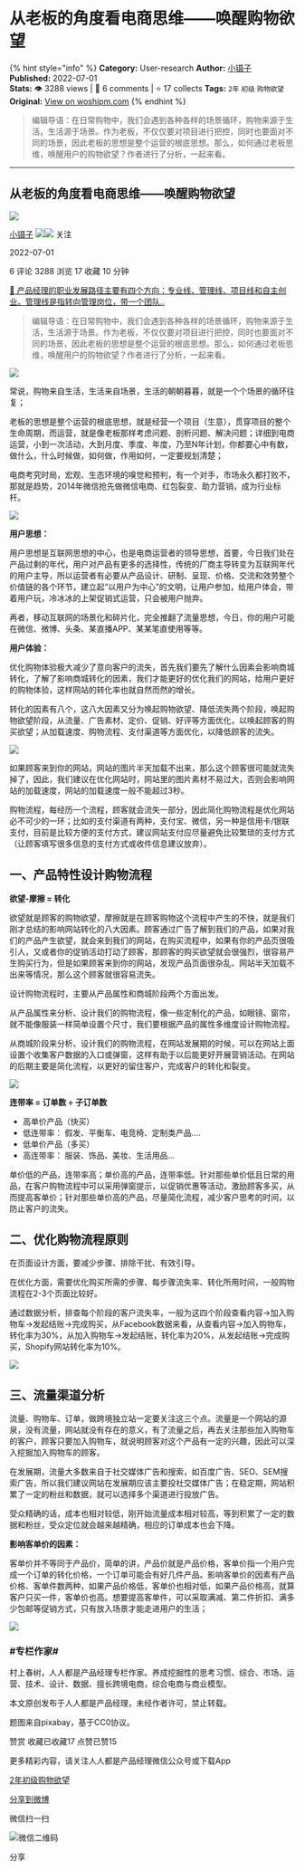 # 从老板的角度看电商思维——唤醒购物欲望
{% hint style="info" %}
**Category:** User-research
**Author:** [小镊子](https://www.woshipm.com/u/1244375)
**Published:** 2022-07-01  
**Stats:** 👁️ 3288 views | 💬 6 comments | ⭐ 17 collects
**Tags:** `2年` `初级` `购物欲望`
**Original:** [View on woshipm.com](https://www.woshipm.com/user-research/5484011.html)
{% endhint %}
> 编辑导语：在日常购物中，我们会遇到各种各样的场景循环，购物来源于生活，生活源于场景。作为老板，不仅仅要对项目进行把控，同时也要面对不同的场景，因此老板的思想是整个运营的根底思想。那么，如何通过老板思维，唤醒用户的购物欲望？作者进行了分析，一起来看。

---

## 从老板的角度看电商思维——唤醒购物欲望

[![](https://image.woshipm.com/wp-files/2022/05/qVB4S1HZS79bsse4hc45.jpg!/both/72x72)](https://www.woshipm.com/u/1244375)

[小镊子](https://www.woshipm.com/u/1244375) ![](https://static.woshipm.com/tag/1121_1@2x.png)![](https://static.woshipm.com/tag/2104_1@2x.png) 关注

2022-07-01

6 评论 3288 浏览 17 收藏 10 分钟

[🔗 产品经理的职业发展路径主要有四个方向：专业线、管理线、项目线和自主创业。管理线是指转向管理岗位，带一个团队..](https://ke.qidianla.com/courses/90pm)

> 编辑导语：在日常购物中，我们会遇到各种各样的场景循环，购物来源于生活，生活源于场景。作为老板，不仅仅要对项目进行把控，同时也要面对不同的场景，因此老板的思想是整个运营的根底思想。那么，如何通过老板思维，唤醒用户的购物欲望？作者进行了分析，一起来看。

![](https://image.woshipm.com/wp-files/2022/06/bSTdkXyN8MvLYFQvm83F.jpg)

常说，购物来自生活，生活来自场景，生活的朝朝暮暮，就是一个个场景的循环往复；

老板的思想是整个运营的根底思想，就是经营一个项目（生意），贯穿项目的整个生命周期，而运营，就是像老板那样考虑问题、剖析问题、解决问题；详细到电商运营，小到一次活动，大到月度、季度、年度，乃至N年计划，你都要心中有数，做什么，什么时候做，如何做，作用如何，一定要规划清楚；

电商考究时局，宏观、生态环境的嗅觉和预判，有一个对手，市场永久都打败不，那就是趋势，2014年微信抢先做微信电商、红包裂变、助力营销，成为行业标杆。

![](https://image.woshipm.com/wp-files/2022/06/cNCpCRoCI3PVaFK3pMmm.jpg)

**用户思想：**

用户思想是互联网思想的中心，也是电商运营者的领导思想，首要，今日我们处在产品过剩的年代，用户对产品有更多的选择性，传统的厂商主导转变为互联网年代的用户主导，所以运营者有必要从产品设计、研制、呈现、价格、交流和效劳整个价值链的各个环节，建立起“以用户为中心”的文明，让用户参加，给用户体会，带着用户玩，冷冰冰的上架促销式运营，只会被用户抛弃。

再者，移动互联网的场景化和碎片化，完全推翻了流量思想，今日，你的用户可能在微信、微博、头条、某直播APP、某某笔直使用等等。

**用户体验：**

优化购物体验极大减少了意向客户的流失，首先我们要先了解什么因素会影响商城转化，了解了影响商城转化的因素，我们才能更好的优化我们的网站，给用户更好的购物体验，这样网站的转化率也就自然而然的增长。

转化的因素有八个，这八大因素又分为唤起购物欲望、降低流失两个阶段，唤起购物欲望阶段，从流量、广告素材、定价、促销、好评等方面优化，以唤起顾客的购买欲望；从加载速度、购物流程、支付渠道等方面优化，以降低顾客的流失。

![](https://image.woshipm.com/wp-files/2022/06/Q6Q8ioo3Uhe2fiAJMgYX.jpg)

如果顾客来到你的网站，网站的图片半天加载不出来，那么这个顾客很可能就流失掉了，因此，我们建议在优化网站时，网站里的图片素材不易过大，否则会影响网站的加载速度，网站的加载速度一般不能超过3秒。

购物流程，每经历一个流程，顾客就会流失一部分，因此简化购物流程是优化网站必不可少的一环；比如的支付渠道有两种，支付宝、微信，另一种是信用卡/银联支付，目前是比较方便的支付方式，建议网站支付应尽量避免比较繁琐的支付方式（让顾客填写很多信息的支付方式或收件信息建议放弃）。

## 一、产品特性设计购物流程

**欲望-摩擦 = 转化**

欲望就是顾客的购物欲望，摩擦就是在顾客购物这个流程中产生的不快，就是我们刚才总结的影响网站转化的八大因素。顾客通过广告了解到我们的产品，如果对我们的产品产生欲望，就会来到我们的网站，在购买流程中，如果有你的产品页很吸引人，又或者你的促销活动打动了顾客，那顾客的购买欲望就会很强烈，很容易产生购买行为，但是如果顾客来到你的网站，发现产品页面很杂乱、网站半天加载不出来等情况，那么这个顾客就很容易流失。

设计购物流程时，主要从产品属性和商城阶段两个方面出发。

从产品属性来分析、设计我们的购物流程，像一些定制化的产品，如眼镜、窗帘，就不能像服装一样简单设置个尺寸，我们要根据产品的属性多维度设计购物流程。

从商城阶段来分析、设计我们的购物流程，在网站发展期的时候，可以在网站上面设置个收集客户数据的入口或弹窗，这样有助于以后能更好开展营销活动。在网站的后期主要是简化流程，以更好的留住客户，完成客户的转化和裂变。

![](https://image.woshipm.com/wp-files/2022/06/ScoxNgpK3e7tibI845ES.jpg)

**连带率 = 订单数 ÷ 子订单数**

*   高单价产品（快买）
*   低连带率： 假发、平衡车、电竞椅、定制类产品….
*   低单价产品（多买）
*   高连带率： 服装、饰品、美妆、生活用品…

单价低的产品，连带率高；单价高的产品，连带率低。针对那些单价低且日常的用品，在客户购物流程中可以采用弹窗提示，以促销优惠等活动，激励顾客多买，从而提高客单价；针对那些单价高的产品，尽量简化流程，减少客户思考的时间，以防止客户的流失。

## 二、优化购物流程原则

在页面设计方面，要减少步骤、排除干扰、有效引导。

在优化方面，需要优化购买所需的步骤、每步骤流失率、转化所用时间，一般购物流程在2-3个页面比较好。

通过数据分析，排查每个阶段的客户流失率，一般为这四个阶段查看内容→加入购物车→发起结账→完成购买，从Facebook数据来看，从查看内容→加入购物车，转化率为30%，从加入购物车→发起结账，转化率为20%，从发起结账→完成购买，Shopify网站转化率为10%。

![](https://image.woshipm.com/wp-files/2022/06/RAPphoXL4K8VV56oIhWG.jpg)

## 三、流量渠道分析

流量、购物车、订单，做跨境独立站一定要关注这三个点。流量是一个网站的源泉，没有流量，网站就没有存在的意义，有了流量之后，再去关注那些加入购物车的客户，顾客只要加入购物车，就说明顾客对这个产品有一定的兴趣，因此可以深入挖掘加入购物车的顾客。

在发展期，流量大多数来自于社交媒体广告和搜索，如百度广告、SEO、SEM搜索广告，所以我们建议网站在发展期应该主要投社交媒体广告；在稳定期，网站积累了一定的粉丝和数据，就可以选择多个渠道进行投放广告。

受众精确的话，成本也相对较低，刚开始流量成本相对较高，等到积累了一定的数据和粉丝，受众定位就会越来越精确，相应的订单成本也会下降。

**影响客单价的因素：**

客单价并不等同于产品价，简单的讲，产品价就是产品价格，客单价指一个用户完成一个订单的转化价格，一个订单可能会有好几件产品。影响客单价的因素有产品价格、客单件数两种，如果产品价格低，客单价也相对低，如果产品价格高，就算客户只买一件，客单价也高。想要提高客单件，可以采取满减、第二件折扣、满多少包邮等促销方式，只有放入场景才能走进用户的生活；

![](https://image.woshipm.com/wp-files/2022/06/y2BBLQU5T5vvbTqvVfSw.jpg)

### #专栏作家#

村上春树，人人都是产品经理专栏作家。养成挖掘性的思考习惯、综合、市场、运营、技术、设计、数据、擅长跨境电商，综合电商与商业模型。

本文原创发布于人人都是产品经理，未经作者许可，禁止转载。

题图来自pixabay，基于CC0协议。

赞赏 收藏已收藏17 点赞已赞15

更多精彩内容，请关注人人都是产品经理微信公众号或下载App

[2年](https://www.woshipm.com/tag/2%e5%b9%b4)[初级](https://www.woshipm.com/tag/%e5%88%9d%e7%ba%a7)[购物欲望](https://www.woshipm.com/tag/%e8%b4%ad%e7%89%a9%e6%ac%b2%e6%9c%9b)

[分享到微博](https://service.weibo.com/share/share.php?appkey=2775287854&title=从老板的角度看电商思维——唤醒购物欲望&url=https://www.woshipm.com/user-research/5484011.html&pic=https://image.woshipm.com/wp-files/2022/06/bSTdkXyN8MvLYFQvm83F.jpg)

微信扫一扫

![微信二维码](https://api.pwmqr.com/qrcode/create/?url=https://www.woshipm.com/user-research/5484011.html)

分享
